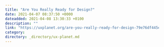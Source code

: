 ```yaml
---
title: "Are You Really Ready for Design?"
date: 2021-04-07 08:37:50 +0000
dateadded: 2021-04-08 13:30:33 +0100
description: ""
link: "https://uxplanet.org/are-you-really-ready-for-design-79e76df445e4?source=rss----819cc2aaeee0---4"
category:
directory: _directory/ux-planet.md
---
```


